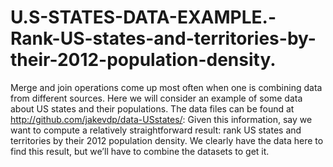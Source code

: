 # U.S-STATES-DATA-EXAMPLE.-Rank-US-states-and-territories-by-their-2012-population-density.
Merge and join operations come up most often when one is combining data from different sources. Here we will consider an example of some data about US states and their populations. The data files can be found at http://github.com/jakevdp/data-USstates/: Given this information, say we want to compute a relatively straightforward result: rank US states and territories by their 2012 population density. We clearly have the data here to find this result, but we’ll have to combine the datasets to get it.
